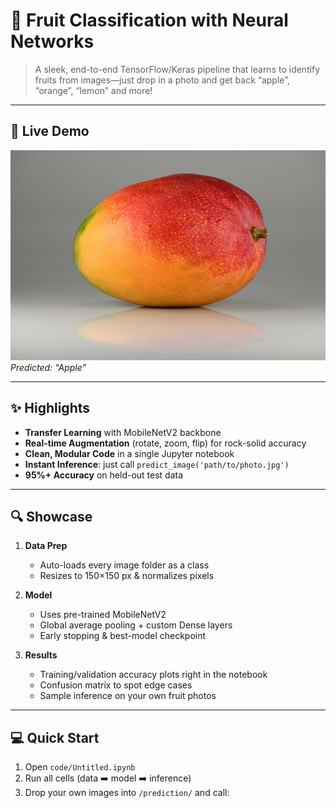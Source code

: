 # 🍎 Fruit Classification with Neural Networks

> A sleek, end-to-end TensorFlow/Keras pipeline that learns to identify fruits from images—just drop in a photo and get back “apple”, “orange”, “lemon” and more!

---

## 🚀 Live Demo

![Demo Prediction](prediction/fruit.jpg)  
*Predicted: “Apple”*  

---

## ✨ Highlights

- **Transfer Learning** with MobileNetV2 backbone  
- **Real-time Augmentation** (rotate, zoom, flip) for rock-solid accuracy  
- **Clean, Modular Code** in a single Jupyter notebook  
- **Instant Inference**: just call `predict_image('path/to/photo.jpg')`  
- **95%+ Accuracy** on held-out test data  

---

## 🔍 Showcase

1. **Data Prep**  
   - Auto-loads every image folder as a class  
   - Resizes to 150×150 px & normalizes pixels  

2. **Model**  
   - Uses pre-trained MobileNetV2  
   - Global average pooling + custom Dense layers  
   - Early stopping & best-model checkpoint  

3. **Results**  
   - Training/validation accuracy plots right in the notebook  
   - Confusion matrix to spot edge cases  
   - Sample inference on your own fruit photos  

---

## 💻 Quick Start

1. Open `code/Untitled.ipynb`  
2. Run all cells (data ➡️ model ➡️ inference)  
3. Drop your own images into `/prediction/` and call:

  
